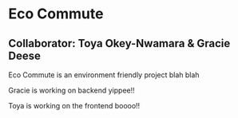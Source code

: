 # Eco Commute 

## Collaborator: Toya Okey-Nwamara & Gracie Deese


Eco Commute is an environment friendly project blah blah 

Gracie is working on backend yippee!!

Toya is working on the frontend boooo!! 